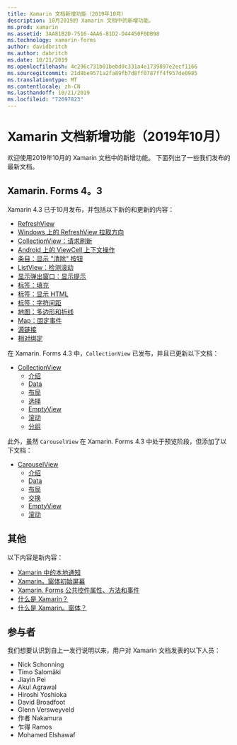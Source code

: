 ```yaml
---
title: Xamarin 文档新增功能（2019年10月）
description: 10月2019的 Xamarin 文档中的新增功能。
ms.prod: xamarin
ms.assetid: 3AA81B2D-7516-4AA6-81D2-D44450F0DB98
ms.technology: xamarin-forms
author: davidbritch
ms.author: dabritch
ms.date: 10/21/2019
ms.openlocfilehash: 4c296c731b01bebd0c331a4e1739897e2ecf1166
ms.sourcegitcommit: 21d8be9571a2fa89fb7d8ff0787ff4f957de0985
ms.translationtype: MT
ms.contentlocale: zh-CN
ms.lasthandoff: 10/21/2019
ms.locfileid: "72697823"
---
```

# <a name="xamarin-docs-whats-new-october-2019"></a>Xamarin 文档新增功能（2019年10月）

欢迎使用2019年10月的 Xamarin 文档中的新增功能。 下面列出了一些我们发布的最新文档。

## <a name="xamarinforms-43"></a>Xamarin. Forms 4。3

Xamarin 4.3 已于10月发布，并包括以下新的和更新的内容：

- [RefreshView](~/xamarin-forms/user-interface/refreshview.md)
- [Windows 上的 RefreshView 拉取方向](~/xamarin-forms/platform/windows/refreshview-pulldirection.md)
- [CollectionView：请求刷新](~/xamarin-forms/user-interface/collectionview/populate-data.md#pull-to-refresh)
- [Android 上的 ViewCell 上下文操作](~/xamarin-forms/platform/android/viewcell-context-actions.md)
- [条目：显示 "清除" 按钮](~/xamarin-forms/user-interface/text/entry.md#displaying-a-clear-button)
- [ListView：检测滚动](~/xamarin-forms/user-interface/listview/interactivity.md#detect-scrolling)
- [显示弹出窗口：显示提示](~/xamarin-forms/user-interface/pop-ups.md#display-a-prompt)
- [标签：填充](~/xamarin-forms/user-interface/text/label.md#padding)
- [标签：显示 HTML](~/xamarin-forms/user-interface/text/label.md#display-html)
- [标签：字符间距](~/xamarin-forms/user-interface/text/label.md#character-spacing)
- [地图：多边形和折线](~/xamarin-forms/user-interface/map/polygons.md)
- [Map：固定事件](~/xamarin-forms/user-interface/map/pins.md#pin-events)
- [源链接](~/xamarin-forms/internals/sourcelink.md)
- [相对绑定](~/xamarin-forms/app-fundamentals/data-binding/relative-bindings.md)

在 Xamarin. Forms 4.3 中，`CollectionView` 已发布，并且已更新以下文档：

- [CollectionView](~/xamarin-forms/user-interface/collectionview/index.md)
  - [介绍](~/xamarin-forms/user-interface/collectionview/introduction.md)
  - [Data](~/xamarin-forms/user-interface/collectionview/populate-data.md)
  - [布局](~/xamarin-forms/user-interface/collectionview/layout.md)
  - [选择](~/xamarin-forms/user-interface/collectionview/selection.md)
  - [EmptyView](~/xamarin-forms/user-interface/collectionview/emptyview.md)
  - [滚动](~/xamarin-forms/user-interface/collectionview/scrolling.md)
  - [分组](~/xamarin-forms/user-interface/collectionview/grouping.md)

此外，虽然 `CarouselView` 在 Xamarin. Forms 4.3 中处于预览阶段，但添加了以下文档：

- [CarouselView](~/xamarin-forms/user-interface/carouselview/index.md)
  - [介绍](~/xamarin-forms/user-interface/carouselview/introduction.md)
  - [Data](~/xamarin-forms/user-interface/carouselview/populate-data.md)
  - [布局](~/xamarin-forms/user-interface/carouselview/layout.md)
  - [交换](~/xamarin-forms/user-interface/carouselview/interaction.md)
  - [EmptyView](~/xamarin-forms/user-interface/carouselview/emptyview.md)
  - [滚动](~/xamarin-forms/user-interface/carouselview/scrolling.md)

## <a name="other"></a>其他

以下内容是新内容：

- [Xamarin 中的本地通知](~/xamarin-forms/app-fundamentals/local-notifications.md)
- [Xamarin。窗体初始屏幕](~/xamarin-forms/user-interface/splashscreen.md)
- [Xamarin. Forms 公共控件属性、方法和事件](~/xamarin-forms/user-interface/controls/common-properties.md)
- [什么是 Xamarin？](~/get-started/what-is-xamarin.md)
- [什么是 Xamarin。窗体？](~/get-started/what-is-xamarin-forms.md)

## <a name="contributors"></a>参与者

我们想要认识到自上一发行说明以来，用户对 Xamarin 文档发表的以下人员：

- Nick Schonning
- Timo Salomäki
- Jiayin Pei
- Akul Agrawal
- Hiroshi Yoshioka
- David Broadfoot
- Glenn Versweyveld
- 作者 Nakamura
- 乍得 Ramos
- Mohamed Elshawaf
